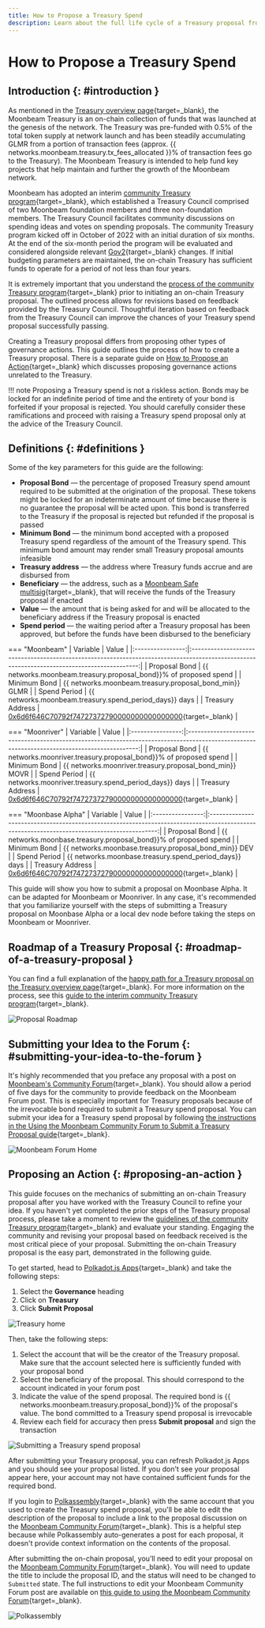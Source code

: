 ```yaml
---
title: How to Propose a Treasury Spend
description: Learn about the full life cycle of a Treasury proposal from the initial proposal on Moonbeam's Community Forum to submitting the Treasury spend on-chain.
---
```


# How to Propose a Treasury Spend

## Introduction {: #introduction }

As mentioned in the [Treasury overview page](/learn/features/governance/#definitions){target=_blank}, the Moonbeam Treasury is an on-chain collection of funds that was launched at the genesis of the network. The Treasury was pre-funded with 0.5% of the total token supply at network launch and has been steadily accumulating GLMR from a portion of transaction fees (approx. {{ networks.moonbeam.treasury.tx_fees_allocated }}% of transaction fees go to the Treasury). The Moonbeam Treasury is intended to help fund key projects that help maintain and further the growth of the Moonbeam network.

Moonbeam has adopted an interim [community Treasury program](https://moonbeam.foundation/news/proposal-treasury-program-approved/){target=_blank}, which established a Treasury Council comprised of two Moonbeam foundation members and three non-foundation members. The Treasury Council facilitates community discussions on spending ideas and votes on spending proposals. The community Treasury program kicked off in October of 2022 with an initial duration of six months. At the end of the six-month period the program will be evaluated and considered alongside relevant [Gov2](https://moonbeam.network/blog/opengov/){target=_blank} changes. If initial budgeting parameters are maintained, the on-chain Treasury has sufficient funds to operate for a period of not less than four years.

It is extremely important that you understand the [process of the community Treasury program](https://github.com/moonbeam-foundation/treasury/blob/main/interim/interim_treasury_proposal.md){target=_blank} prior to initiating an on-chain Treasury proposal. The outlined process allows for revisions based on feedback provided by the Treasury Council. Thoughtful iteration based on feedback from the Treasury Council can improve the chances of your Treasury spend proposal successfully passing.

Creating a Treasury proposal differs from proposing other types of governance actions. This guide outlines the process of how to create a Treasury proposal. There is a separate guide on [How to Propose an Action](/tokens/governance/proposals/){target=_blank} which discusses proposing governance actions unrelated to the Treasury.

!!! note
    Proposing a Treasury spend is not a riskless action. Bonds may be locked for an indefinite period of time and the entirety of your bond is forfeited if your proposal is rejected. You should carefully consider these ramifications and proceed with raising a Treasury spend proposal only at the advice of the Treasury Council.

## Definitions {: #definitions }

Some of the key parameters for this guide are the following:

 - **Proposal Bond** — the percentage of proposed Treasury spend amount required to be submitted at the origination of the proposal. These tokens might be locked for an indeterminate amount of time because there is no guarantee the proposal will be acted upon. This bond is transferred to the Treasury if the proposal is rejected but refunded if the proposal is passed
 - **Minimum Bond** — the minimum bond accepted with a proposed Treasury spend regardless of the amount of the Treasury spend. This minimum bond amount may render small Treasury proposal amounts infeasible
 - **Treasury address** — the address where Treasury funds accrue and are disbursed from
 - **Beneficiary** — the address, such as a [Moonbeam Safe multisig](/tokens/manage/multisig-safe/){target=_blank}, that will receive the funds of the Treasury proposal if enacted
 - **Value** — the amount that is being asked for and will be allocated to the beneficiary address if the Treasury proposal is enacted
 - **Spend period** — the waiting period after a Treasury proposal has been approved, but before the funds have been disbursed to the beneficiary

=== "Moonbeam"
    |     Variable     |                                                                    Value                                                                    |
    |:----------------:|:-------------------------------------------------------------------------------------------------------------------------------------------:|
    |  Proposal Bond   |                                      {{ networks.moonbeam.treasury.proposal_bond}}% of proposed spend                                       |
    |   Minimum Bond   |                                           {{ networks.moonbeam.treasury.proposal_bond_min}} GLMR                                            |
    |   Spend Period   |                                           {{ networks.moonbeam.treasury.spend_period_days}} days                                            |
    | Treasury Address | [0x6d6f646C70792f74727372790000000000000000](https://moonbeam.subscan.io/account/0x6d6f646C70792f74727372790000000000000000){target=_blank} |

=== "Moonriver"
    |     Variable     |                                                                    Value                                                                     |
    |:----------------:|:--------------------------------------------------------------------------------------------------------------------------------------------:|
    |  Proposal Bond   |                                      {{ networks.moonriver.treasury.proposal_bond}}% of proposed spend                                       |
    |   Minimum Bond   |                                           {{ networks.moonriver.treasury.proposal_bond_min}} MOVR                                            |
    |   Spend Period   |                                           {{ networks.moonriver.treasury.spend_period_days}} days                                            |
    | Treasury Address | [0x6d6f646C70792f74727372790000000000000000](https://moonriver.subscan.io/account/0x6d6f646C70792f74727372790000000000000000){target=_blank} |

=== "Moonbase Alpha"
    |     Variable     |                                                                    Value                                                                    |
    |:----------------:|:-------------------------------------------------------------------------------------------------------------------------------------------:|
    |  Proposal Bond   |                                      {{ networks.moonbase.treasury.proposal_bond}}% of proposed spend                                       |
    |   Minimum Bond   |                                            {{ networks.moonbase.treasury.proposal_bond_min}} DEV                                            |
    |   Spend Period   |                                           {{ networks.moonbase.treasury.spend_period_days}} days                                            |
    | Treasury Address | [0x6d6f646C70792f74727372790000000000000000](https://moonbase.subscan.io/account/0x6d6F646c70632f74727372790000000000000000){target=_blank} |


This guide will show you how to submit a proposal on Moonbase Alpha. It can be adapted for Moonbeam or Moonriver. In any case, it's recommended that you familiarize yourself with the steps of submitting a Treasury proposal on Moonbase Alpha or a local dev node before taking the steps on Moonbeam or Moonriver.

## Roadmap of a Treasury Proposal {: #roadmap-of-a-treasury-proposal }

You can find a full explanation of the [happy path for a Treasury proposal on the Treasury overview page](/learn/features/treasury/){target=_blank}. For more information on the process, see this [guide to the interim community Treasury program](https://moonbeam.foundation/news/proposal-treasury-program-approved/){target=_blank}.

![Proposal Roadmap](/images/tokens/governance/treasury-proposals/treasury-proposal-roadmap.png)

## Submitting your Idea to the Forum {: #submitting-your-idea-to-the-forum }

It's highly recommended that you preface any proposal with a post on [Moonbeam's Community Forum](https://forum.moonbeam.foundation/){target=_blank}. You should allow a period of five days for the community to provide feedback on the Moonbeam Forum post. This is especially important for Treasury proposals because of the irrevocable bond required to submit a Treasury spend proposal. You can submit your idea for a Treasury spend proposal by following [the instructions in the Using the Moonbeam Community Forum to Submit a Treasury Proposal guide](https://moonbeam.network/blog/using-moonbeam-community-forum/){target=_blank}.

![Moonbeam Forum Home](/images/tokens/governance/treasury-proposals/treasury-proposal-1.png)

## Proposing an Action {: #proposing-an-action }

This guide focuses on the mechanics of submitting an on-chain Treasury proposal after you have worked with the Treasury Council to refine your idea. If you haven't yet completed the prior steps of the Treasury proposal process, please take a moment to review the [guidelines of the community Treasury program](https://github.com/moonbeam-foundation/treasury/blob/main/interim/interim_treasury_proposal.md){target=_blank} and evaluate your standing. Engaging the community and revising your proposal based on feedback received is the most critical piece of your proposal. Submitting the on-chain Treasury proposal is the easy part, demonstrated in the following guide.

To get started, head to [Polkadot.js Apps](https://polkadot.js.org/apps/?rpc=wss://wss.api.moonbase.moonbeam.network%2Fpublic-ws#/treasury){target=_blank} and take the following steps:

1. Select the **Governance** heading
2. Click on **Treasury**
3. Click **Submit Proposal**

![Treasury home](/images/tokens/governance/treasury-proposals/treasury-proposal-2.png)

Then, take the following steps:

1. Select the account that will be the creator of the Treasury proposal. Make sure that the account selected here is sufficiently funded with your proposal bond
2. Select the beneficiary of the proposal. This should correspond to the account indicated in your forum post
3. Indicate the value of the spend proposal. The required bond is {{ networks.moonbeam.treasury.proposal_bond}}% of the proposal's value. The bond committed to a Treasury spend proposal is irrevocable
4. Review each field for accuracy then press **Submit proposal** and sign the transaction

![Submitting a Treasury spend proposal](/images/tokens/governance/treasury-proposals/treasury-proposal-3.png)

After submitting your Treasury proposal, you can refresh Polkadot.js Apps and you should see your proposal listed. If you don't see your proposal appear here, your account may not have contained sufficient funds for the required bond.

If you login to [Polkassembly](https://moonbeam.polkassembly.io/opengov){target=_blank} with the same account that you used to create the Treasury spend proposal, you'll be able to edit the description of the proposal to include a link to the proposal discussion on the [Moonbeam Community Forum](https://forum.moonbeam.foundation/){target=_blank}. This is a helpful step because while Polkassembly auto-generates a post for each proposal, it doesn't provide context information on the contents of the proposal.

After submitting the on-chain proposal, you’ll need to edit your proposal on the [Moonbeam Community Forum](https://forum.moonbeam.foundation/){target=_blank}. You will need to update the title to include the proposal ID, and the status will need to be changed to `Submitted` state. The full instructions to edit your Moonbeam Community Forum post are available on [this guide to using the Moonbeam Community Forum](https://moonbeam.network/blog/using-moonbeam-community-forum/){target=_blank}.

![Polkassembly](/images/tokens/governance/treasury-proposals/treasury-proposal-4.png)

